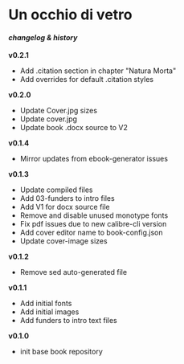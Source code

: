 # Un occhio di vetro
#### _changelog & history_


**v0.2.1**
- Add .citation section in chapter "Natura Morta"
- Add overrides for default .citation styles

**v0.2.0**
- Update Cover.jpg sizes
- Update cover.jpg
- Update book .docx source to V2

**v0.1.4**
- Mirror updates from ebook-generator issues

**v0.1.3**
- Update compiled files
- Add 03-funders to intro files
- Add V1 for docx source file
- Remove and disable unused monotype fonts
- Fix pdf issues due to new calibre-cli version
- Add cover editor name to book-config.json
- Update cover-image sizes

**v0.1.2**
- Remove sed auto-generated file

**v0.1.1**
- Add initial fonts
- Add initial images
- Add funders to intro text files

**v0.1.0**
- init base book repository

